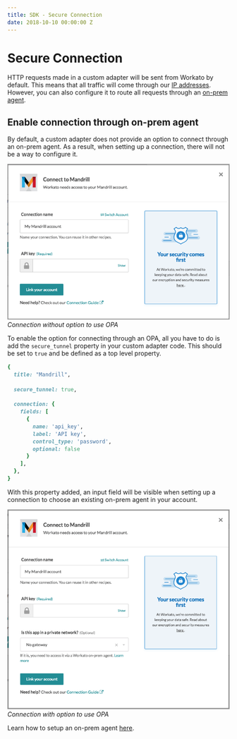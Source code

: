 ```yaml
---
title: SDK - Secure Connection
date: 2018-10-10 00:00:00 Z
---
```


# Secure Connection
HTTP requests made in a custom adapter will be sent from Workato by default. This means that all traffic will come through our [IP addresses](/security.md#traffic-from-workato). However, you can also configure it to route all requests through an [on-prem agent](/on-prem.md).

## Enable connection through on-prem agent
By default, a custom adapter does not provide an option to connect through an on-prem agent. As a result, when setting up a connection, there will not be a way to configure it.

![Connection without option to use OPA](/assets/images/sdk/connection_without_secure_tunnel_option.png)
*Connection without option to use OPA*

To enable the option for connecting through an OPA, all you have to do is add the `secure_tunnel` property in your custom adapter code. This should be set to `true` and be defined as a top level property.
```ruby
{
  title: "Mandrill",

  secure_tunnel: true,

  connection: {
    fields: [
      {
        name: 'api_key',
        label: 'API key',
        control_type: 'password',
        optional: false
      }
    ],
  },
}
```

With this property added, an input field will be visible when setting up a connection to choose an existing on-prem agent in your account.

![Connection with option to use OPA](/assets/images/sdk/connection_with_secure_tunnel_option.png)
*Connection with option to use OPA*

Learn how to setup an on-prem agent [here](/on-prem/setup.md).
